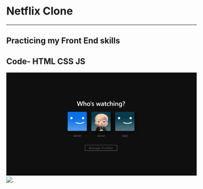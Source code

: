 # Netflix Clone
---
Practicing my Front End skills
---
Code- HTML CSS JS
---
![.](Images\finalStartingpage.png)
![.](Images\finalClone.png)
